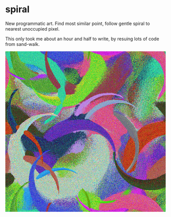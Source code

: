 # spiral

New programmatic art. Find most similar point, follow gentle spiral to nearest unoccupied pixel.

This only took me about an hour and half to write, by resuing lots of code from sand-walk.

![Rainbow-colored teardrop swoops](img-10-20-0.01-0.2-10-0.png)
